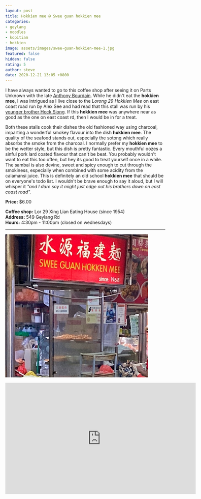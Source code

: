 ```yaml
---
layout: post
title: Hokkien mee @ Swee guan hokkien mee
categories:
- geylang
- noodles
- kopitiam
- hokkien
image: assets/images/swee-guan-hokkien-mee-1.jpg
featured: false
hidden: false
rating: 5
author: steve
date: 2020-12-21 13:05 +0800
---
```

I have always wanted to go to this coffee shop after seeing it on Parts Unknown with the late [Anthony Bourdain](https://explorepartsunknown.com/singapore/eat-like-bourdain/). While he didn't eat the **hokkien mee**, I was intrigued as I live close to the *Lorong 29 Hokkien Mee* on east coast road run by Alex See and had read that this stall was run by his [younger brother Hock Siong](https://www.8days.sg/eatanddrink/newsandopening/the-millennial-hawkers-who-help-fry-geylang-lor-29-hokkien-mee-s-13115618). If this **hokkien mee** was anywhere near as good as the one on east coast rd, then I would be in for a treat.

Both these stalls cook their dishes the old fashioned way using charcoal, imparting a wonderful smokey flavour into the dish **hokkien mee**. The quality of the seafood stands out, especially the sotong which really absorbs the smoke from the charcoal. I normally prefer my **hokkien mee** to be the wetter style, but this dish is pretty fantastic. Every mouthful oozes a sinful pork lard coated flavour that can't be beat. You probably wouldn't want to eat this too often, but hey its good to treat yourself once in a while. The sambal is also devine, sweet and spicy enough to cut through the smokiness, especially when combined with some acidity from the calamansi juice. This is definitely an old school **hokkien mee** that should be on everyone's todo list. I wouldn't be brave enough to say it aloud, but I will whisper it *"and I dare say it might just edge out his brothers down on east coast road".*

**Price:** $6.00  

**Coffee shop:** Lor 29 Xing Lian Eating House (since 1954)  
**Address:** 549 Geylang Rd  
**Hours:** 4:30pm - 11:00pm (closed on wednesdays)  

***  

![Swee guan hokkien mee](/assets/images/swee-guan-hokkien-mee-2.jpg "Swee guan hokkien mee")  

<iframe src="https://www.google.com/maps/embed?pb=!1m18!1m12!1m3!1d2015.2288113376985!2d103.8843194540486!3d1.313929355745788!2m3!1f0!2f0!3f0!3m2!1i1024!2i768!4f13.1!3m3!1m2!1s0x31da183c763ed45f%3A0x66dab5433c761fb1!2s549%20Geylang%20Rd%2C%20Singapore%20389504!5e0!3m2!1sen!2ssg!4v1608526790002!5m2!1sen!2ssg" width="600" height="350" frameborder="0" style="border:0;" allowfullscreen="" aria-hidden="false" tabindex="0"></iframe>